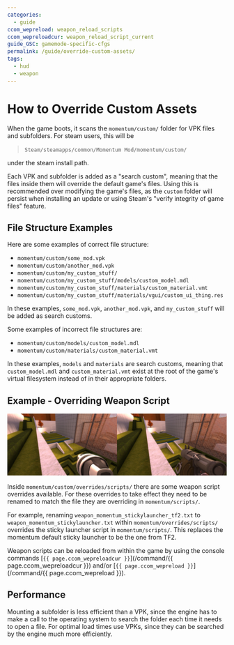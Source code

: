```yaml
---
categories:
  - guide
ccom_wepreload: weapon_reload_scripts
ccom_wepreloadcur: weapon_reload_script_current
guide_GSC: gamemode-specific-cfgs
permalink: /guide/override-custom-assets/
tags:
  - hud
  - weapon
---
```


# How to Override Custom Assets

When the game boots, it scans the `momentum/custom/` folder for VPK files and subfolders.
For steam users, this will be

> `Steam/steamapps/common/Momentum Mod/momentum/custom/`

under the steam install path.

Each VPK and subfolder is added as a "search custom", meaning that the files inside them will override the default game's files.
Using this is recommended over modifying the game's files, as the `custom` folder will persist when installing an update or using Steam's "verify integrity of game files" feature.

## File Structure Examples

Here are some examples of correct file structure:

- `momentum/custom/some_mod.vpk`
- `momentum/custom/another_mod.vpk`
- `momentum/custom/my_custom_stuff/`
- `momentum/custom/my_custom_stuff/models/custom_model.mdl`
- `momentum/custom/my_custom_stuff/materials/custom_material.vmt`
- `momentum/custom/my_custom_stuff/materials/vgui/custom_ui_thing.res`

In these examples, `some_mod.vpk`, `another_mod.vpk`, and `my_custom_stuff` will be added as search customs.

Some examples of incorrect file structures are:

- `momentum/custom/models/custom_model.mdl`
- `momentum/custom/materials/custom_material.vmt`

In these examples, `models` and `materials` are search customs, meaning that `custom_model.mdl` and `custom_material.vmt` exist at the root of the game's virtual filesystem instead of in their appropriate folders.

## Example - Overriding Weapon Script

![Weapon Model Comparison](/assets/images/override-custom-assets_guide/weapon_compare.jpg)

Inside `momentum/custom/overrides/scripts/` there are some weapon script overrides available.
For these overrides to take effect they need to be renamed to match the file they are overriding in `momentum/scripts/`.

For example, renaming `weapon_momentum_stickylauncher_tf2.txt` to `weapon_momentum_stickylauncher.txt` within `momentum/overrides/scripts/` overrides the sticky launcher script in `momentum/scripts/`. This replaces the momentum default sticky launcher to be the one from TF2.

Weapon scripts can be reloaded from within the game by using the console commands [`{{ page.ccom_wepreloadcur }}`](/command/{{ page.ccom_wepreloadcur }}) and/or [`{{ page.ccom_wepreload }}`](/command/{{ page.ccom_wepreload }}).

## Performance

Mounting a subfolder is less efficient than a VPK, since the engine has to make a call to the operating system to search the folder each time it needs to open a file.
For optimal load times use VPKs, since they can be searched by the engine much more efficiently.
